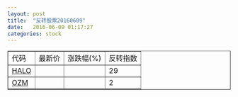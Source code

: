 ```yaml
---
layout: post
title:  "反转股票20160609"
date:   2016-06-09 01:17:27
categories: stock
---
```


<script type="text/javascript">
var stockList = []
stockList.push('gb_halo');
stockList.push('gb_ozm');
</script>

<table border="1">
 <tr>
 <td>代码</td>
  <td>最新价</td>
  <td>涨跌幅(%)</td>
 <td>反转指数</td>
</tr>
  <tr id="halo"><td><a href="http://stock.finance.sina.com.cn/usstock/quotes/HALO.html" target="_blank">HALO</a></td><td></td><td></td><td>29</td></tr>
  <tr id="ozm"><td><a href="http://stock.finance.sina.com.cn/usstock/quotes/OZM.html" target="_blank">OZM</a></td><td></td><td></td><td>2</td></tr>
</table>
